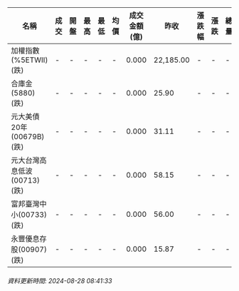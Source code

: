 | 名稱 | 成交 | 開盤 | 最高 | 最低 | 均價 | 成交金額(億) | 昨收 | 漲跌幅 | 漲跌 | 總量 | 昨量 | 振幅 |
| -------- | -------- | -------- | -------- |-------- | -------- | -------- |-------- |-------- |-------- | -------- | -------- |-------- |
|加權指數(%5ETWII) (跌)|-|-|-|-|-|0.000|22,185.00|-|-|-|-|0.00%|
|合庫金(5880) (跌)|-|-|-|-|-|0.000|25.90|-|-|-|-|0.00%|
|元大美債20年(00679B) (跌)|-|-|-|-|-|0.000|31.11|-|-|-|-|0.00%|
|元大台灣高息低波(00713) (跌)|-|-|-|-|-|0.000|58.15|-|-|-|-|0.00%|
|富邦臺灣中小(00733) (跌)|-|-|-|-|-|0.000|56.00|-|-|-|-|0.00%|
|永豐優息存股(00907) (跌)|-|-|-|-|-|0.000|15.87|-|-|-|-|0.00%|
###### 資料更新時間: 2024-08-28 08:41:33